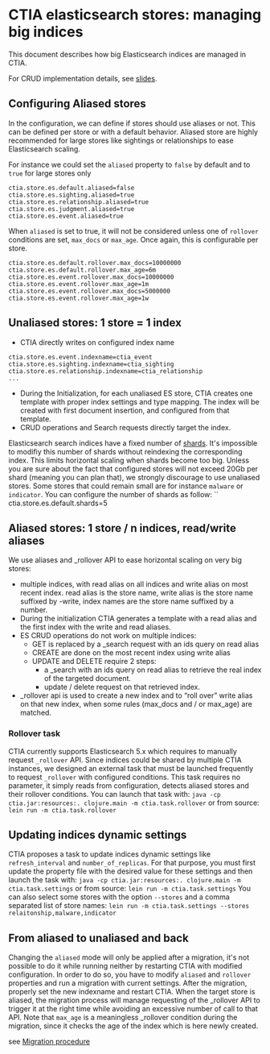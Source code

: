 # CTIA elasticsearch stores: managing big indices

This document describes how big Elasticsearch indices are managed in CTIA.

For CRUD implementation details, see [slides](doc/es_stores.pdf).

## Configuring Aliased stores
In the configuration, we can define if stores should use aliases or not. This can be defined per store or with a default behavior. Aliased store are highly recommended for large stores like sightings or relationships to ease Elasticsearch scaling.

For instance we could set the `aliased` property to `false` by default and to `true` for large stores only
```properties
ctia.store.es.default.aliased=false
ctia.store.es.sighting.aliased=true
ctia.store.es.relationship.aliased=true
ctia.store.es.judgment.aliased=true
ctia.store.es.event.aliased=true
```

When `aliased` is set to true, it will not be considered unless one of `rollover` conditions are set, `max_docs` or `max_age`. Once again, this is configurable per store.
```properties
ctia.store.es.default.rollover.max_docs=10000000
ctia.store.es.default.rollover.max_age=6m
ctia.store.es.event.rollover.max_docs=10000000
ctia.store.es.event.rollover.max_age=1m
ctia.store.es.event.rollover.max_docs=5000000
ctia.store.es.event.rollover.max_age=1w
```

## Unaliased stores: 1 store = 1 index

- CTIA directly writes on configured index name
```properties
ctia.store.es.event.indexname=ctia_event
ctia.store.es.sighting.indexname=ctia_sighting
ctia.store.es.relationship.indexname=ctia_relationship
...
```
- During the Initialization, for each unaliased ES store, CTIA creates one template with proper index settings and type mapping. The index will be created with first document insertion, and configured from that template.
- CRUD operations and Search requests directly target the index.

Elasticsearch search indices have a fixed number of [shards](https://www.elastic.co/guide/en/elasticsearch/reference/5.6/_basic_concepts.html#getting-started-shards-and-replicas). It's impossible to modifiy this number of shards without reindexing the corresponding index. This limits horizontal scaling when shards become too big. Unless you are sure about the fact that configured stores will not exceed 20Gb per shard (meaning you can plan that), we strongly discourage to use unaliased stores. Some stores that could remain small are for instance `malware` or `indicator`. You can configure the number of shards as follow:
``
ctia.store.es.default.shards=5

## Aliased stores: 1 store / n indices, read/write aliases
We use aliases and _rollover API to ease horizontal scaling on very big stores: 
- multiple indices, with read alias on all indices and write alias on most recent index. read alias is the store name, write alias is the store name suffixed by -write, index names are the store name suffixed by a number.
- During the initialization CTIA generates a template with a read alias and the first index with the write and read aliases.
- ES CRUD operations do not work on multiple indices:
    - GET is replaced by a _search request with an ids query on read alias
    - CREATE are done on the most recent index using write alias
    - UPDATE and DELETE require 2 steps:
        - a _search with an ids query on read alias to retrieve the real index of the targeted document.
        - update / delete request on that retrieved index.
- _rollover api is used to create a new index and to “roll over” write alias on that new index, when some rules (max_docs and / or max_age) are matched.


### Rollover task
CTIA currently supports Elasticsearch 5.x which requires to manually request `_rollover` API. Since indices could be shared by multiple CTIA instances, we designed an external task that must be launched frequently to request `_rollover` with configured conditions. This task requires no parameter, it simply reads from configuration, detects aliased stores and their rollover conditions. 
You can launch that task with:
`java -cp ctia.jar:resources:. clojure.main -m ctia.task.rollover`
or from source:
`lein run -m ctia.task.rollover` 


## Updating indices dynamic settings
CTIA proposes a task to update indices dynamic settings like `refresh_interval` and `number_of_replicas`. For that purpose, you must first update the property file with the desired value for these settings and then launch the task with:
`java -cp ctia.jar:resources:. clojure.main -m ctia.task.settings`
or from source:
`lein run -m ctia.task.settings` 
You can also select some stores with the option `--stores` and a comma separated list of store names:
`lein run -m ctia.task.settings --stores relaitonship,malware,indicator` 


## From aliased to unaliased and back

Changing the `aliased` mode will only be applied after a migration, it's not possible to do it while running neither by restarting CTIA with modified configuration. In order to do so, you have to modify `aliased` and `rollover` properties and run a migration with current settings. After the migration, properly set the new indexname and restart CTIA.
When the target store is aliased, the migration process will manage requesting of the _rollover API to trigger it at the right time while avoiding an excessive number of call to that API. Note that `max_age` is a meaningless _rollover condition during the migration, since it checks the age of the index which is here newly created.

see [Migration procedure](doc/migration.md)
